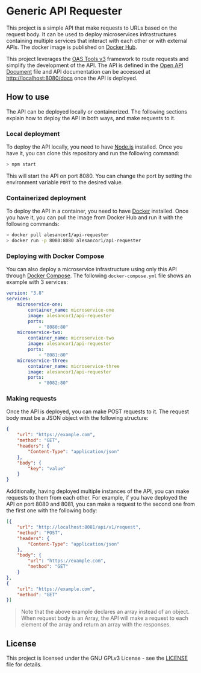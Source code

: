 # Generic API Requester

This project is a simple API that make requests to URLs based on the request body. It can be used to deploy microservices infrastructures containing multiple services that interact with each other or with external APIs. The docker image is published on [Docker Hub](https://hub.docker.com/r/alesancor1/api-requester).

This project leverages the [OAS Tools v3](https://oas-tools.github.io) framework to route requests and simplify the development of the API. The API is defined in the [Open API Document](api/oas-doc.yaml) file and API documentation can be accessed at [http://localhost:8080/docs](http://localhost:8080/docs) once the API is deployed.

## How to use

The API can be deployed locally or containerized. The following sections explain how to deploy the API in both ways, and make requests to it.

### Local deployment

To deploy the API locally, you need to have [Node.js](https://nodejs.org/en/) installed. Once you have it, you can clone this repository and run the following command:

```bash
> npm start
```

This will start the API on port 8080. You can change the port by setting the environment variable `PORT` to the desired value.

### Containerized deployment

To deploy the API in a container, you need to have [Docker](https://www.docker.com/) installed. Once you have it, you can pull the image from Docker Hub and run it with the following commands:

```bash
> docker pull alesancor1/api-requester
> docker run -p 8080:8080 alesancor1/api-requester
```

### Deploying with Docker Compose

You can also deploy a microservice infrastructure using only this API through [Docker Compose](https://docs.docker.com/compose/). The following `docker-compose.yml` file shows an example with 3 services:

```yaml
version: "3.8"
services:
    microservice-one:
        container_name: microservice-one
        image: alesancor1/api-requester
        ports:
            - "8080:80"
    microservice-two:
        container_name: microservice-two
        image: alesancor1/api-requester
        ports:
            - "8081:80"
    microservice-three:
        container_name: microservice-three
        image: alesancor1/api-requester
        ports:
            - "8082:80"
```

### Making requests

Once the API is deployed, you can make POST requests to it. The request body must be a JSON object with the following structure:

```json
{
    "url": "https://example.com",
    "method": "GET",
    "headers": {
        "Content-Type": "application/json"
    },
    "body": {
        "key": "value"
    }
}
```

Additionally, having deployed multiple instances of the API, you can make requests to them from each other. For example, if you have deployed the API on port 8080 and 8081, you can make a request to the second one from the first one with the following body:

```json
[{
    "url": "http://localhost:8081/api/v1/request",
    "method": "POST",
    "headers": {
        "Content-Type": "application/json"
    },
    "body": {
        "url": "https://example.com",
        "method": "GET"
    }
},
{
    "url": "https://example.com",
    "method": "GET"
}]
```

> Note that the above example declares an array instead of an object. When request body is an Array, the API will make a request to each element of the array and return an array with the responses.

## License
This project is licensed under the GNU GPLv3 License - see the [LICENSE](LICENSE) file for details.
